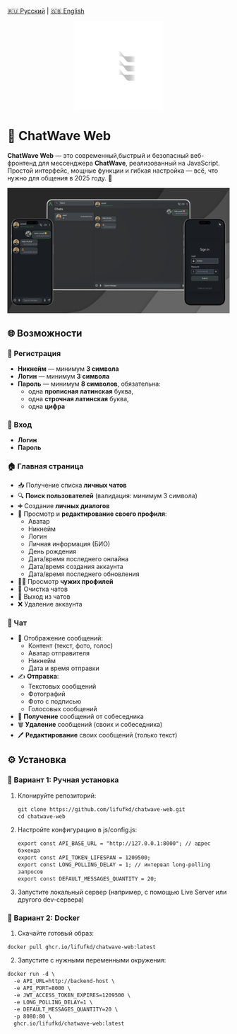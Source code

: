 [🇷🇺 Русский](./README/README.ru.md) | [🇬🇧 English](./README.md)


<p align="center">
  <img src="../assests/logo-dark.svg" alt="ChatWave logo" width="200"/>
</p>

# 💬 ChatWave Web

**ChatWave Web** — это современный,быстрый и безопасный веб-фронтенд для мессенджера **ChatWave**, реализованный на JavaScript.  
Простой интерфейс, мощные функции и гибкая настройка — всё, что нужно для общения в 2025 году. 🚀

![Chat Screenshot](../assests/banners/ChatWaveBanner.png)

## 🌐 Возможности

### 📝 Регистрация

- **Никнейм** — минимум **3 символа**
- **Логин** — минимум **3 символа**
- **Пароль** — минимум **8 символов**, обязательна:
  - одна **прописная латинская** буква,
  - одна **строчная латинская** буква,
  - одна **цифра**

### 🔐 Вход

- **Логин**
- **Пароль**

### 🏠 Главная страница

- 📥 Получение списка **личных чатов**
- 🔍 **Поиск пользователей** (валидация: минимум 3 символа)
- ➕ Создание **личных диалогов**
- 👤 Просмотр и **редактирование своего профиля**:
  - Аватар
  - Никнейм
  - Логин
  - Личная информация (БИО)
  - День рождения
  - Дата/время последнего онлайна
  - Дата/время создания аккаунта
  - Дата/время последнего обновления
- 🧑‍💼 Просмотр **чужих профилей**
- 🧹 Очистка чатов
- 🚪 Выход из чатов
- ❌ Удаление аккаунта

### 💬 Чат

- 💌 Отображение сообщений:
  - Контент (текст, фото, голос)
  - Аватар отправителя
  - Никнейм
  - Дата и время отправки
- ✍️ **Отправка**:
  - Текстовых сообщений
  - Фотографий
  - Фото с подписью
  - Голосовых сообщений
- 🔄 **Получение** сообщений от собеседника
- 🗑️ **Удаление** сообщений (своих и собеседника)
- 🖊️ **Редактирование** своих сообщений (только текст)

## ⚙️ Установка

### 🔧 Вариант 1: Ручная установка

1. Клонируйте репозиторий:
   ```
   git clone https://github.com/lifufkd/chatwave-web.git
   cd chatwave-web
   ```
2. Настройте конфигурацию в js/config.js:
   ```
   export const API_BASE_URL = "http://127.0.0.1:8000"; // адрес бэкенда
   export const API_TOKEN_LIFESPAN = 1209500;
   export const LONG_POLLING_DELAY = 1; // интервал long-polling запросов
   export const DEFAULT_MESSAGES_QUANTITY = 20;
   ```
3. Запустите локальный сервер (например, с помощью Live Server или другого dev-сервера)

### 🐳 Вариант 2: Docker
1. Скачайте готовый образ:
```
docker pull ghcr.io/lifufkd/chatwave-web:latest
```
2. Запустите с нужными переменными окружения:
```
docker run -d \
  -e API_URL=http://backend-host \
  -e API_PORT=8000 \
  -e JWT_ACCESS_TOKEN_EXPIRES=1209500 \
  -e LONG_POLLING_DELAY=1 \
  -e DEFAULT_MESSAGES_QUANTITY=20 \
  -p 8080:80 \
  ghcr.io/lifufkd/chatwave-web:latest
```
